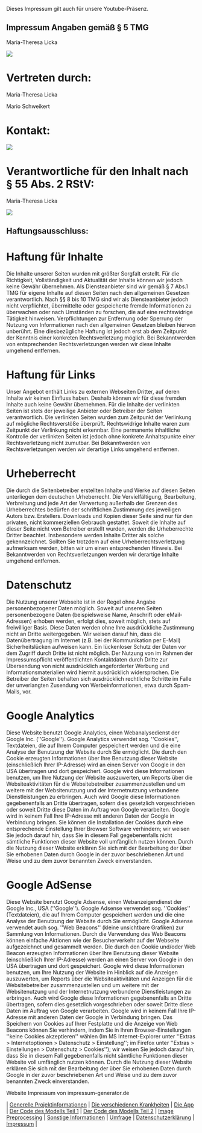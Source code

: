 Dieses Impressum gilt auch für unsere Youtube-Präsenz.
## Impressum Angaben gemäß § 5 TMG

Maria-Theresa Licka

![](https://raw.githubusercontent.com/MatheLi/Fall_Detection_App_AI/master/res/Adresse_Mario_Schweikert.png?raw=true)
    
# Vertreten durch: 

Maria-Theresa Licka

Mario Schweikert  

# Kontakt: 

![](https://raw.githubusercontent.com/MatheLi/Fall_Detection_App_AI/master/res/kontakt.png?raw=true)


# Verantwortliche für den Inhalt nach § 55 Abs. 2 RStV:

Maria-Theresa Licka

![](https://raw.githubusercontent.com/MatheLi/Fall_Detection_App_AI/master/res/Adresse_Mario_Schweikert.png?raw=true)

## Haftungsausschluss: 
# Haftung für Inhalte

Die Inhalte unserer Seiten wurden mit größter Sorgfalt erstellt. Für die Richtigkeit, Vollständigkeit und Aktualität der Inhalte können wir jedoch keine Gewähr übernehmen. Als Diensteanbieter sind wir gemäß § 7 Abs.1 TMG für eigene Inhalte auf diesen Seiten nach den allgemeinen Gesetzen verantwortlich. Nach §§ 8 bis 10 TMG sind wir als Diensteanbieter jedoch nicht verpflichtet, übermittelte oder gespeicherte fremde Informationen zu überwachen oder nach Umständen zu forschen, die auf eine rechtswidrige Tätigkeit hinweisen. Verpflichtungen zur Entfernung oder Sperrung der Nutzung von Informationen nach den allgemeinen Gesetzen bleiben hiervon unberührt. Eine diesbezügliche Haftung ist jedoch erst ab dem Zeitpunkt der Kenntnis einer konkreten Rechtsverletzung möglich. Bei Bekanntwerden von entsprechenden Rechtsverletzungen werden wir diese Inhalte umgehend entfernen.

# Haftung für Links

Unser Angebot enthält Links zu externen Webseiten Dritter, auf deren Inhalte wir keinen Einfluss haben. Deshalb können wir für diese fremden Inhalte auch keine Gewähr übernehmen. Für die Inhalte der verlinkten Seiten ist stets der jeweilige Anbieter oder Betreiber der Seiten verantwortlich. Die verlinkten Seiten wurden zum Zeitpunkt der Verlinkung auf mögliche Rechtsverstöße überprüft. Rechtswidrige Inhalte waren zum Zeitpunkt der Verlinkung nicht erkennbar. Eine permanente inhaltliche Kontrolle der verlinkten Seiten ist jedoch ohne konkrete Anhaltspunkte einer Rechtsverletzung nicht zumutbar. Bei Bekanntwerden von Rechtsverletzungen werden wir derartige Links umgehend entfernen.

# Urheberrecht

Die durch die Seitenbetreiber erstellten Inhalte und Werke auf diesen Seiten unterliegen dem deutschen Urheberrecht. Die Vervielfältigung, Bearbeitung, Verbreitung und jede Art der Verwertung außerhalb der Grenzen des Urheberrechtes bedürfen der schriftlichen Zustimmung des jeweiligen Autors bzw. Erstellers. Downloads und Kopien dieser Seite sind nur für den privaten, nicht kommerziellen Gebrauch gestattet. Soweit die Inhalte auf dieser Seite nicht vom Betreiber erstellt wurden, werden die Urheberrechte Dritter beachtet. Insbesondere werden Inhalte Dritter als solche gekennzeichnet. Sollten Sie trotzdem auf eine Urheberrechtsverletzung aufmerksam werden, bitten wir um einen entsprechenden Hinweis. Bei Bekanntwerden von Rechtsverletzungen werden wir derartige Inhalte umgehend entfernen.

# Datenschutz

Die Nutzung unserer Webseite ist in der Regel ohne Angabe personenbezogener Daten möglich. Soweit auf unseren Seiten personenbezogene Daten (beispielsweise Name, Anschrift oder eMail-Adressen) erhoben werden, erfolgt dies, soweit möglich, stets auf freiwilliger Basis. Diese Daten werden ohne Ihre ausdrückliche Zustimmung nicht an Dritte weitergegeben. 
Wir weisen darauf hin, dass die Datenübertragung im Internet (z.B. bei der Kommunikation per E-Mail) Sicherheitslücken aufweisen kann. Ein lückenloser Schutz der Daten vor dem Zugriff durch Dritte ist nicht möglich. 
Der Nutzung von im Rahmen der Impressumspflicht veröffentlichten Kontaktdaten durch Dritte zur Übersendung von nicht ausdrücklich angeforderter Werbung und Informationsmaterialien wird hiermit ausdrücklich widersprochen. Die Betreiber der Seiten behalten sich ausdrücklich rechtliche Schritte im Falle der unverlangten Zusendung von Werbeinformationen, etwa durch Spam-Mails, vor.


# Google Analytics

Diese Website benutzt Google Analytics, einen Webanalysedienst der Google Inc. (''Google''). Google Analytics verwendet sog. ''Cookies'', Textdateien, die auf Ihrem Computer gespeichert werden und die eine Analyse der Benutzung der Website durch Sie ermöglicht. Die durch den Cookie erzeugten Informationen über Ihre Benutzung dieser Website (einschließlich Ihrer IP-Adresse) wird an einen Server von Google in den USA übertragen und dort gespeichert. Google wird diese Informationen benutzen, um Ihre Nutzung der Website auszuwerten, um Reports über die Websiteaktivitäten für die Websitebetreiber zusammenzustellen und um weitere mit der Websitenutzung und der Internetnutzung verbundene Dienstleistungen zu erbringen. Auch wird Google diese Informationen gegebenenfalls an Dritte übertragen, sofern dies gesetzlich vorgeschrieben oder soweit Dritte diese Daten im Auftrag von Google verarbeiten. Google wird in keinem Fall Ihre IP-Adresse mit anderen Daten der Google in Verbindung bringen. Sie können die Installation der Cookies durch eine entsprechende Einstellung Ihrer Browser Software verhindern; wir weisen Sie jedoch darauf hin, dass Sie in diesem Fall gegebenenfalls nicht sämtliche Funktionen dieser Website voll umfänglich nutzen können. Durch die Nutzung dieser Website erklären Sie sich mit der Bearbeitung der über Sie erhobenen Daten durch Google in der zuvor beschriebenen Art und Weise und zu dem zuvor benannten Zweck einverstanden.

# Google AdSense

Diese Website benutzt Google Adsense, einen Webanzeigendienst der Google Inc., USA (''Google''). Google Adsense verwendet sog. ''Cookies'' (Textdateien), die auf Ihrem Computer gespeichert werden und die eine Analyse der Benutzung der Website durch Sie ermöglicht. Google Adsense verwendet auch sog. ''Web Beacons'' (kleine unsichtbare Grafiken) zur Sammlung von Informationen. Durch die Verwendung des Web Beacons können einfache Aktionen wie der Besucherverkehr auf der Webseite aufgezeichnet und gesammelt werden. Die durch den Cookie und/oder Web Beacon erzeugten Informationen über Ihre Benutzung dieser Website (einschließlich Ihrer IP-Adresse) werden an einen Server von Google in den USA übertragen und dort gespeichert. Google wird diese Informationen benutzen, um Ihre Nutzung der Website im Hinblick auf die Anzeigen auszuwerten, um Reports über die Websiteaktivitäten und Anzeigen für die Websitebetreiber zusammenzustellen und um weitere mit der Websitenutzung und der Internetnutzung verbundene Dienstleistungen zu erbringen. Auch wird Google diese Informationen gegebenenfalls an Dritte übertragen, sofern dies gesetzlich vorgeschrieben oder soweit Dritte diese Daten im Auftrag von Google verarbeiten. Google wird in keinem Fall Ihre IP-Adresse mit anderen Daten der Google in Verbindung bringen. Das Speichern von Cookies auf Ihrer Festplatte und die Anzeige von Web Beacons können Sie verhindern, indem Sie in Ihren Browser-Einstellungen ''keine Cookies akzeptieren'' wählen (Im MS Internet-Explorer unter ''Extras > Internetoptionen > Datenschutz > Einstellung''; im Firefox unter ''Extras > Einstellungen > Datenschutz > Cookies''); wir weisen Sie jedoch darauf hin, dass Sie in diesem Fall gegebenenfalls nicht sämtliche Funktionen dieser Website voll umfänglich nutzen können. Durch die Nutzung dieser Website erklären Sie sich mit der Bearbeitung der über Sie erhobenen Daten durch Google in der zuvor beschriebenen Art und Weise und zu dem zuvor benannten Zweck einverstanden.

Website Impressum von impressum-generator.de



| [Generelle Projektinformationen](https://matheli.github.io/Vine-leaf-diseases-and-AI/) | [Die verschiedenen Krankheiten](https://matheli.github.io/Vine-leaf-diseases-and-AI/Different-diseases) | [Die App](https://matheli.github.io/Vine-leaf-diseases-and-AI/App) | [Der Code des Modells Teil 1](https://matheli.github.io/Vine-leaf-diseases-and-AI/Code) | [Der Code des Modells Teil 2](https://matheli.github.io/Vine-leaf-diseases-and-AI/Code2) | [Image Preprocessing](https://matheli.github.io/Vine-leaf-diseases-and-AI/ImagePreprocessing) | [Sonstige Informationen](https://matheli.github.io/Vine-leaf-diseases-and-AI/Sonstiges) | [Umfrage](https://matheli.github.io/Vine-leaf-diseases-and-AI/Survey) | [Datenschutzerklärung](https://matheli.github.io/Vine-leaf-diseases-and-AI/Datenschutzerklärung) | [Impressum](https://matheli.github.io/Vine-leaf-diseases-and-AI/Impressum) |
